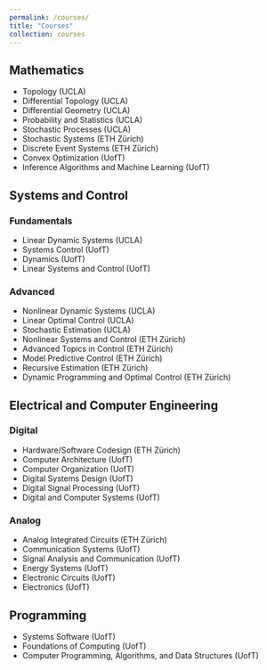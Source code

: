 ```yaml
---
permalink: /courses/
title: "Courses"
collection: courses
---
```

## Mathematics
* Topology (UCLA)
* Differential Topology (UCLA)
* Differential Geometry (UCLA)
* Probability and Statistics (UCLA)
* Stochastic Processes (UCLA)
* Stochastic Systems (ETH Zürich)
* Discrete Event Systems (ETH Zürich)
* Convex Optimization (UofT)
* Inference Algorithms and Machine Learning (UofT)

## Systems and Control

### Fundamentals
* Linear Dynamic Systems (UCLA)
* Systems Control (UofT)
* Dynamics (UofT)
* Linear Systems and Control (UofT)

### Advanced
* Nonlinear Dynamic Systems (UCLA)
* Linear Optimal Control (UCLA)
* Stochastic Estimation (UCLA)
* Nonlinear Systems and Control (ETH Zürich)
* Advanced Topics in Control (ETH Zürich)
* Model Predictive Control (ETH Zürich)
* Recursive Estimation (ETH Zürich)
* Dynamic Programming and Optimal Control (ETH Zürich)

## Electrical and Computer Engineering

### Digital
* Hardware/Software Codesign (ETH Zürich)
* Computer Architecture (UofT)
* Computer Organization (UofT)
* Digital Systems Design (UofT)
* Digital Signal Processing (UofT)
* Digital and Computer Systems (UofT)

### Analog
* Analog Integrated Circuits (ETH Zürich)
* Communication Systems (UofT)
* Signal Analysis and Communication (UofT)
* Energy Systems (UofT)
* Electronic Circuits (UofT)
* Electronics (UofT)

## Programming
* Systems Software (UofT)
* Foundations of Computing (UofT)
* Computer Programming, Algorithms, and Data Structures (UofT)
